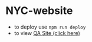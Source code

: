 # NYC-website

- to deploy use `npm run deploy`
- to view [QA Site (click here)](https://newyorkcoin-nyc.github.io/NYC-site/)
